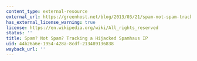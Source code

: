 ```yaml
---
content_type: external-resource
external_url: https://greenhost.net/blog/2013/03/21/spam-not-spam-tracking-a-hijacked-spamhaus-ip/
has_external_license_warning: true
license: https://en.wikipedia.org/wiki/All_rights_reserved
status: ''
title: Spam? Not Spam? Tracking a Hijacked Spamhaus IP
uid: 44b26a6e-1954-428a-8cdf-213489136838
wayback_url: ''
---
```

